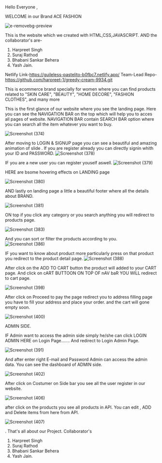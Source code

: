 Hello Everyone ,

WELCOME in our Brand ACE FASHION

![e-removebg-preview](https://user-images.githubusercontent.com/114987574/221412258-04330f72-050a-448e-91af-98ab3ec736ea.png)

This is the website which we created with HTML,CSS,JAVASCRIPT.
AND the collaborator's are-

1) Harpreet Singh
2) Suraj Rathod
3) Bhabani Sankar Behera
4) Yash Jain.

Netlify Link-https://guileless-pastelito-b0fbc7.netlify.app/
Team-Lead Repo- https://github.com/harpreet-1/greedy-cream-9934.git


This is ecommerce brand specially for women where you can find products related to 
"SKIN CARE",
"BEAUTY",
"HOME DECORE",
"FASHION CLOTHES",
and many more


This is the first glance of our website where you see the landing page.
Here you can see the NAVIGATION BAR on the top which will help you to acces all pages of website.
NAVIGATION BAR contain SEARCH BAR option where you can search all the item whatever you want to buy.

![Screenshot (374)](https://user-images.githubusercontent.com/114987574/221412578-dfda30a8-8412-43ac-8d4f-0fecf11f8328.png)



After moving to LOGIN & SIGNUP page you can see a beautiful and amazing animation of slide .
If you are register already you can directly signin whith your ID and PASSWORD.
![Screenshot (378)](https://user-images.githubusercontent.com/114987574/221412803-1a4dfe22-c0e8-4281-a739-2c5ccaaa79b0.png)

IF you are a new user you can register youself aswell.
![Screenshot (379)](https://user-images.githubusercontent.com/114987574/221412925-4f779ae0-a1c0-4be8-8831-7c8a173bf56a.png)

HERE are bsome hovering effects on LANDING page 

![Screenshot (380)](https://user-images.githubusercontent.com/114987574/221413664-3f9302ee-54d4-4e9c-a0e3-b1b68305afa8.png)

AND lastly on landing page a little a beautiful footer where all the details about BRAND.

![Screenshot (381)](https://user-images.githubusercontent.com/114987574/221413753-c34f8fc2-e83a-451a-8273-fe310c586cd9.png)

ON top if you click any category or you search anything you will redirect to products page.

![Screenshot (383)](https://user-images.githubusercontent.com/114987574/221413955-84ec33d6-b0f7-47a8-85ee-d672e722d3e4.png)
 
And you can sort or filter the products according to you.
![Screenshot (386)](https://user-images.githubusercontent.com/114987574/221414059-690992e5-cbd8-4e7f-a012-730b73b94fd3.png)

IF you want to know about product more particularly press on that product you redirect to the product detail page.
![Screenshot (388)](https://user-images.githubusercontent.com/114987574/221414172-f627b83e-42a8-47ae-ac14-ce2b06a789cc.png)


After click on the ADD TO CART button the product will added to your CART page.
And click on cART BUTTOON ON TOP OF nAV baR YOU WILL redirect to cart page.

![Screenshot (398)](https://user-images.githubusercontent.com/114987574/221475059-b036f94c-1353-48c2-ba87-7fdf631ec850.png)

After click on Proceed to pay the page redirect you to address filling page you have to fill your address and place your order.
and the cart will gone empty soon.

![Screenshot (400)](https://user-images.githubusercontent.com/114987574/221475634-3e3abfd6-c570-4d10-88f2-557bc148d98d.png)


ADMIN SIDE.

IF Admin want to access the admin side simply he/she can click LOGIN ADMIN HERE on Login Page.......
And redirect to Login Admin Page.

![Screenshot (391)](https://user-images.githubusercontent.com/114987574/221415209-f999968f-8623-4d3b-a7e3-0bcd6f956215.png)

And after enter right E-mail and Password Admin can access the admin data.
You can see the dashboard of ADMIN side.

![Screenshot (402)](https://user-images.githubusercontent.com/114987574/221478843-1740b7e1-d673-43b1-8333-54d4dc920006.png)

After click on Costumer on Side bar you see all the user register in our website.

![Screenshot (406)](https://user-images.githubusercontent.com/114987574/221481382-5db755f9-b435-41d3-b7bb-db93f26cafd2.png)

after click on the products you see all products in API.
You can edit , ADD and Delete items from here from API.

![Screenshot (407)](https://user-images.githubusercontent.com/114987574/221481729-a7ff4651-605a-4f13-9d9e-0a9c8fc3a43c.png)

.
That's all about our Project.
Collaborator's
1) Harpreet Singh
2) Suraj Rathod
3) Bhabani Sankar Behera
4) Yash Jain.
